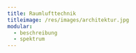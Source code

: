 ```yaml
---
title: Raumlufttechnik
titleimage: /res/images/architektur.jpg
modular:
  - beschreibung
  - spektrum
---
```

